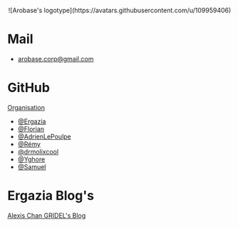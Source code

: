 <p align="center">
  ![Arobase's logotype](https://avatars.githubusercontent.com/u/109959406)

  # Mail
  - arobase.corp@gmail.com

  # GitHub

  [Organisation](https://github.com/ArobaseSc)

  - [@Ergazia](https://github.com/Inerska)
  - [@Florian](https://github.com/Florian99920)
  - [@AdrienLePoulpe](https://github.com/adrien99920)
  - [@Rémy](https://github.com/SLATTY54)
  - [@drmolixcool](https://github.com/drmolixcool)
  - [@Yghore](https://github.com/Yghore)
  - [@Samuel](https://github.com/Leonarddoo)

  # Ergazia Blog's
  [Alexis Chan GRIDEL's Blog](https://agdl.dev)
</p>
